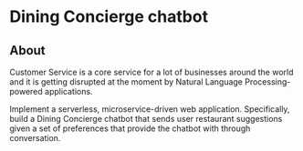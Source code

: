 # Dining Concierge chatbot #

## About ##

Customer Service is a core service for a lot of businesses around the world and it is
getting disrupted at the moment by Natural Language Processing-powered applications.

Implement a serverless, microservice-driven web
application. Specifically, build a Dining Concierge chatbot that sends user restaurant suggestions given a set of preferences that  provide the chatbot with
through conversation.


